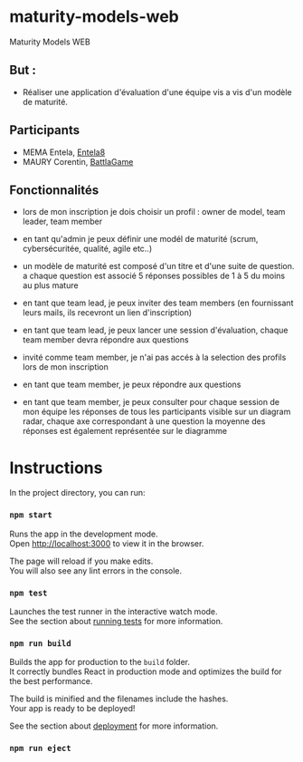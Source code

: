 # maturity-models-web
Maturity Models WEB

## But :

* Réaliser une application d'évaluation d'une équipe vis a vis d'un modèle de maturité.

## Participants
* MEMA Entela, [Entela8](https://github.com/Entela8)
* MAURY Corentin, [BattlaGame](https://github.com/BattlaGame)


## Fonctionnalités

* lors de mon inscription je dois choisir un profil : owner de model, team leader, team member
* en tant qu'admin je peux définir une modél de maturité (scrum, cybersécuritée, qualité, agile etc..)
* un modèle de maturité est composé d'un titre et d'une suite de question. a chaque question est associé 5 réponses possibles de 1 à 5 du moins au plus mature

* en tant que team lead, je peux inviter des team members (en fournissant leurs mails, ils recevront un lien d'inscription)
* en tant que team lead, je peux lancer une session d'évaluation, chaque team member devra répondre aux questions

* invité comme team member, je n'ai pas accés à la selection des profils lors de mon inscription
* en tant que team member, je peux répondre aux questions
* en tant que team member, je peux consulter pour chaque session de mon équipe les réponses de tous les participants visible sur un diagram radar, chaque axe correspondant à une question la moyenne des réponses est également représentée sur le diagramme


# Instructions
In the project directory, you can run:

### `npm start`

Runs the app in the development mode.\
Open [http://localhost:3000](http://localhost:3000) to view it in the browser.

The page will reload if you make edits.\
You will also see any lint errors in the console.

### `npm test`

Launches the test runner in the interactive watch mode.\
See the section about [running tests](https://facebook.github.io/create-react-app/docs/running-tests) for more information.

### `npm run build`

Builds the app for production to the `build` folder.\
It correctly bundles React in production mode and optimizes the build for the best performance.

The build is minified and the filenames include the hashes.\
Your app is ready to be deployed!

See the section about [deployment](https://facebook.github.io/create-react-app/docs/deployment) for more information.

### `npm run eject`